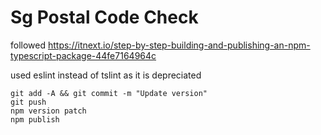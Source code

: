 # Sg Postal Code Check

followed https://itnext.io/step-by-step-building-and-publishing-an-npm-typescript-package-44fe7164964c

used eslint instead of tslint as it is depreciated

```
git add -A && git commit -m "Update version"
git push
npm version patch
npm publish
```